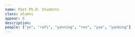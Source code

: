 ```yaml
---
name: Past Ph.D. Students
class: alumni
appear: 6
description:
people: ["ye", "rafi", "yanning", "ren", "yue", "yanbing"]
---
```

